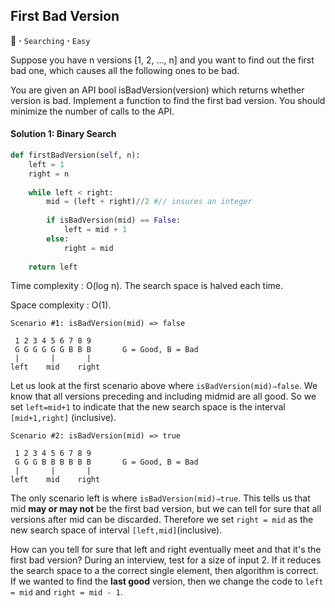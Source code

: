 ## First Bad Version
:palm_tree: **·** `Searching` **·** `Easy`

Suppose you have n versions [1, 2, ..., n] and you want to find out the first bad one, which causes all the following ones to be bad.

You are given an API bool isBadVersion(version) which returns whether version is bad. Implement a function to find the first bad version. You should minimize the number of calls to the API.

#### Solution 1: Binary Search
```python
def firstBadVersion(self, n):
    left = 1
    right = n 
    
    while left < right:
        mid = (left + right)//2 #// insures an integer
        
        if isBadVersion(mid) == False:
            left = mid + 1
        else:
            right = mid 
        
    return left
```
Time complexity : O(log n). The search space is halved each time.

Space complexity : O(1).
```
Scenario #1: isBadVersion(mid) => false

 1 2 3 4 5 6 7 8 9
 G G G G G G B B B       G = Good, B = Bad
 |       |       |
left    mid    right
```
Let us look at the first scenario above where `isBadVersion(mid)⇒false`. We know that all versions preceding and including midmid are all good. So we set `left=mid+1` to indicate that the new search space is the interval `[mid+1,right]` (inclusive).
```
Scenario #2: isBadVersion(mid) => true

 1 2 3 4 5 6 7 8 9
 G G G B B B B B B       G = Good, B = Bad
 |       |       |
left    mid    right
```
The only scenario left is where `isBadVersion(mid)⇒true`. This tells us that mid **may or may not** be the first bad version, but we can tell for sure that all versions after mid can be discarded. Therefore we set `right = mid` as the new search space of interval `[left,mid]`(inclusive).

How can you tell for sure that left and right eventually meet and that it's the first bad version? During an interview, test for a size of input 2. If it reduces the search space to a the correct single element, then algorithm is correct. If we wanted to find the **last good** version, then we change the code to `left = mid` and `right = mid - 1`.
